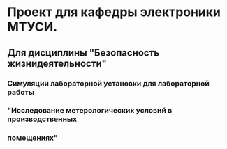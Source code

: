# Проект для кафедры электроники МТУСИ.
## Для дисциплины "Безопасность жизнидеятельности"
### Симуляции лабораторной установки для лабораторной работы
### "Исследование метерологических условий в производственных
### помещениях"